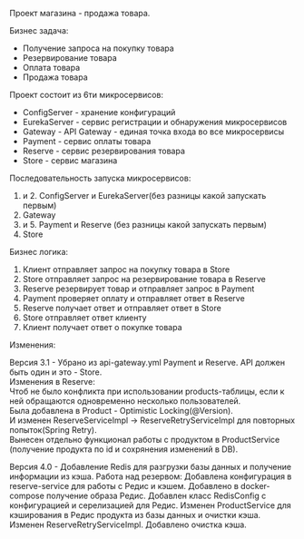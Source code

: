 Проект магазина - продажа товара.

Бизнес задача:
- Получение запроса на покупку товара
- Резервирование товара
- Оплата товара
- Продажа товара

Проект состоит из 6ти микросервисов:
- ConfigServer - хранение конфигураций
- EurekaServer - сервис регистрации и обнаружения микросервисов
- Gateway - API Gateway - единая точка входа во все микросервисы
- Payment - сервис оплаты товара
- Reserve - сервис резервирования товара
- Store - сервис магазина

Последовательность запуска микросервисов:
1. и 2. ConfigServer и EurekaServer(без разницы какой запускать первым)
3. Gateway
4. и 5. Payment и Reserve (без разницы какой запускать первым)
6. Store

Бизнес логика:
1. Клиент отправляет запрос на покупку товара в Store
2. Store отправляет запрос на резервирование товара в Reserve
3. Reserve резервирует товар и отправляет запрос в Payment
4. Payment проверяет оплату и отправляет ответ в Reserve
5. Reserve получает ответ и отправляет ответ в Store
6. Store отправляет ответ клиенту
7. Клиент получает ответ о покупке товара

Изменения:

Версия 3.1 - Убрано из api-gateway.yml Payment и Reserve. API должен быть один и это - Store.  
Изменения в Reserve:  
Чтоб не было конфликта при использовании products-таблицы, если к ней обращаются одновременно несколько пользователей.  
Была добавлена в Product - Optimistic Locking(@Version).   
И изменен ReserveServiceImpl -> ReserveRetryServiceImpl для повторных попыток(Spring Retry).  
Вынесен отдельно функционал работы с продуктом в ProductService (получение продукта по id и сохрянения изменений в DB).

Версия 4.0 - Добавление Redis для разгрузки базы данных и получение информации из кэша.
Работа над резервом:
Добавлена конфигурация в reserve-service для работы с Редис и кэшем.
Добавлено в docker-compose получение образа Редис.
Добавлен класс RedisConfig с конфигурацией и серелизацией для Редис.
Изменен ProductService для кэширования в Редис продукта из базы данных и очистки кэша.
Изменен ReserveRetryServiceImpl. Добавлено очистка кэша.
